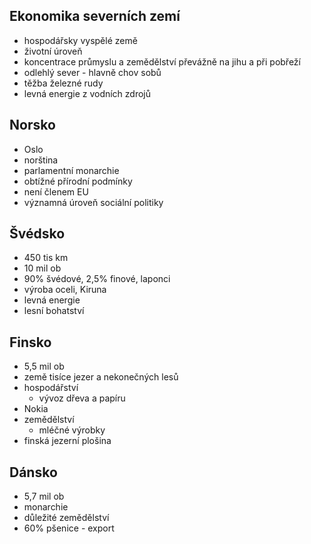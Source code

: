 ## Ekonomika severních zemí
- hospodářsky vyspělé země
- životní úroveň
- koncentrace průmyslu a zemědělství převážně na jihu a při pobřeží
- odlehlý sever - hlavně chov sobů
- těžba železné rudy
- levná energie z vodních zdrojů

## Norsko
- Oslo
- norština
- parlamentní monarchie
- obtížné přírodní podmínky
- není členem EU
- významná úroveň sociální politiky

## Švédsko
- 450 tis km
- 10 mil ob
- 90% švédové, 2,5% finové, laponci
- výroba oceli, Kiruna
- levná energie
- lesní bohatství

## Finsko
- 5,5 mil ob
- země tisíce jezer a nekonečných lesů
- hospodářství
    - vývoz dřeva a papíru
- Nokia
- zemědělství
    - mléčné výrobky
- finská jezerní plošina

## Dánsko
- 5,7 mil ob
- monarchie
- důležité zemědělství
- 60% pšenice - export
